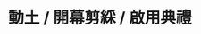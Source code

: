 ---
title: '動土 / 開幕剪綵 / 啟用典禮'
pictures: '["https://raw.githubusercontent.com/chyushya/cms-content/main/content/resources/images/1651124107475-1024-640-01.jpg","https://raw.githubusercontent.com/chyushya/cms-content/main/content/resources/images/1651124107571-1024-640-02.jpg","https://raw.githubusercontent.com/chyushya/cms-content/main/content/resources/images/1651124107508-1024-640-03.jpg","https://raw.githubusercontent.com/chyushya/cms-content/main/content/resources/images/1651124107537-1024-640-04.jpg","https://raw.githubusercontent.com/chyushya/cms-content/main/content/resources/images/1651124107612-1024-640-05.jpg","https://raw.githubusercontent.com/chyushya/cms-content/main/content/resources/images/1651124107713-1024-640-06.jpg","https://raw.githubusercontent.com/chyushya/cms-content/main/content/resources/images/1651124107665-1024-640-07.jpg","https://raw.githubusercontent.com/chyushya/cms-content/main/content/resources/images/1651124107631-1024-640-08.jpg","https://raw.githubusercontent.com/chyushya/cms-content/main/content/resources/images/1651124107594-1024-640-09.jpg","https://raw.githubusercontent.com/chyushya/cms-content/main/content/resources/images/1651124107689-1024-640-10.jpg","https://raw.githubusercontent.com/chyushya/cms-content/main/content/resources/images/1651124107751-1024-640-11.jpg","https://raw.githubusercontent.com/chyushya/cms-content/main/content/resources/images/1651124107732-1024-640-12.jpg"]'
---